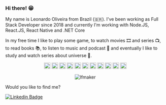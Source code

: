 ### Hi there! 😁 

My name is Leonardo Oliveira from Brazil (🇧🇷). I've been working as Full Stack  Developer since 2018 and currently I'm working with Node.JS, React.JS, React Native and .NET Core

In my free time I like to play some game, to watch movies 🎞️ and series 📺, to read books 📚, to listen to music and podcast 🎵 and eventually I like to study and watch series about universe 
🌌.

<p align="center">
<img src="https://devicons.github.io/devicon/devicon.git/icons/react/react-original-wordmark.svg" alt="react" width="20" height="20"/>
<img src="https://devicons.github.io/devicon/devicon.git/icons/css3/css3-original-wordmark.svg" alt="css3"  width="20" height="20"/>
<img src="https://devicons.github.io/devicon/devicon.git/icons/html5/html5-original-wordmark.svg" alt="html5"  width="20" height="20"/>
<img src="https://devicons.github.io/devicon/devicon.git/icons/javascript/javascript-original.svg" alt="javascript" width="20" height="20"/>
<img src="https://devicon.dev/devicon.git/icons/typescript/typescript-original.svg" alt="typescript" width="20" height="20"/> 
<img src="https://devicons.github.io/devicon/devicon.git/icons/nodejs/nodejs-original.svg" alt="nodejs" width="20" height="20"/>
<img src="https://devicons.github.io/devicon/devicon.git/icons/docker/docker-original-wordmark.svg" alt="react" width="20" height="20"/>
<img src="https://devicons.github.io/devicon/devicon.git/icons/mongodb/mongodb-original.svg" alt="nodejs" width="20" height="20"/>
<img src="https://devicons.github.io/devicon/devicon.git/icons/python/python-original.svg" alt="nodejs" width="20" height="20"/> 
<img src="https://devicons.github.io/devicon/devicon.git/icons/redis/redis-original.svg" alt="nodejs" width="20" height="20"/>
<img src="https://devicons.github.io/devicon/devicon.git/icons/wordpress/wordpress-original.svg" alt="nodejs" width="20" height="20"/>
</p>
<p align="center">
<img src="https://github-readme-stats.vercel.app/api?username=lfmaker&show_icons=true" alt="lfmaker"/>
</p>

Would you like to find me?

[![Linkedin Badge](https://img.shields.io/badge/-LinkedIn-blue?style=flat-square&logo=Linkedin&logoColor=white&link=https://www.linkedin.com/in/lfmaker)](https://www.linkedin.com/in/lfmaker)

